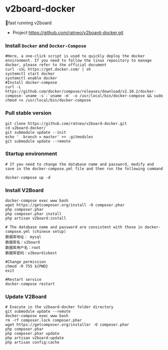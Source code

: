 # v2board-docker
🐳fast running v2board
* Project
https://github.com/ratneo/v2board-docker.git

### Install `Docker` and `Docker-Compose`
```
#Here, a one-click script is used to quickly deploy the docker environment. If you need to follow the linux repository to manage docker, please refer to the official document
curl -sSL https://get.docker.com/ | sh 
systemctl start docker 
systemctl enable docker
#Install docker-compose
curl -L https://github.com/docker/compose/releases/download/v2.10.2/docker-compose-`uname -s`-`uname -m` -o /usr/local/bin/docker-compose && sudo chmod +x /usr/local/bin/docker-compose
```
### Pull stable version

```
git clone https://github.com/ratneo/v2board-docker.git
cd v2board-docker/
git submodule update --init
echo '  branch = master' >> .gitmodules
git submodule update --remote
```

### Startup environment


```
# If you need to change the database name and password, modify and save in the docker-compose.yml file and then run the following command

docker-compose up -d
```

### Install V2Board
```
docker-compose exec www bash
wget https://getcomposer.org/install -O composer.phar
php composer.phar
php composer.phar install
php artisan v2board:install

# The database name and password are consistent with those in docker-compose.yml (chinese setup)
数据库地址： mysql
数据库名：v2board
数据库用户名：root
数据库密码：v2boardisbest

#Change permission
chmod -R 755 ${PWD}
exit

#Restart service
docker-compose restart

```
### Update V2Board
```
# Execute in the v2board-docker folder directory
git submodule update --remote
docker-compose exec www bash
rm -rf composer.lock composer.phar
wget https://getcomposer.org/installer -O composer.phar
php composer.phar
php composer.phar update
php artisan v2board:update
php artisan config:cache
```
